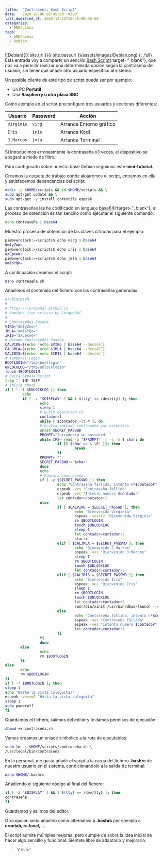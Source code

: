```yaml
---
title:  "Contraseña: Bash Script"
date:   2020-10-06 08:45:00 -0300
last_modified_at: 2020-12-12T16:45:00-05:00
categories:
  - GNU/Linux
tags:
  - GNU/Linux
  - Debian
---
```


![Debian]({{ site.url }}{{ site.baseurl }}/assets/images/Debian.png)
{: .full}
Esta entrada voy a compartir un sencillo [Bash Script](https://es.wikipedia.org/wiki/Bash){:target="_blank"}, que nos va a permitir realizar una determinada opción según la contraseña del usuario, sin tener que añadir otro usuario específico al sistema.

Un posible cliente de este tipo de script puede ser por ejemplo:

- Un PC **Portatil**
- Una **Raspberry u otra placa SBC**

Como ejemplo en el script preconfiguro tres usuarios y acciones diferentes:

| Usuario | Password | Acción |
| ------ | ------ | ------ |
| `Virginia` | `virg` | Arranca Entorno gráfico |
| `Iris` | `iris` | Arranca Kodi |
| `J.Marcos` | `jmla` | Arranca Terminal |

Si introducimos erroneamente la contraseña x3 veces, el dispositivo se apagará a modo de filtro.

Para configurarlo sobre nuestra base Debian seguimos este **mini-tutorial**. 

Creamos la carpeta de trabajo donde alojaremos el script, entramos en ella y satisfacemos dependencias del script:

```bash
mkdir -p $HOME/scripts && cd $HOME/scripts && \
sudo apt-get update && \
sudo apt-get -y install coreutils espeak
```

Las contraseñas las he codificado en lenguaje [base64](https://es.wikipedia.org/wiki/Base64){:target="_blank"}, el proceso de obtención es tan sencillo como ejecutar el siguiente comando:

```bash
echo contraseña | base64
```

Muestro proceso de obtención de las claves cifradas para el ejemplo:

```bash
pi@overclock:~/scripts$ echo virg | base64
dmlyZwo=
pi@overclock:~/scripts$ echo iris | base64
aXJpcwo=
pi@overclock:~/scripts$ echo jmla | base64
am1sYQo=
```

A continuación creamos el script:

```bash
nano contraseña.sh
```

Añadimos el contenido del fichero con las contraseñas generadas:

```bash
#!/bin/bash
#
# https://lordpedal.github.io
# Another fine release by Lordpedal
#
# Contraseñas Base64
VIRG="dmlyZwo="
JMLA="am1sYQo="
IRIS="aXJpcwo="
# Decode contraseñas Base64
CALVIRG=$(echo `echo $VIRG | base64 --decode`)
CALJMLA=$(echo `echo $JMLA | base64 --decode`)
CALIRIS=$(echo `echo $IRIS | base64 --decode`)
# Temporal Login
BOOTLOGIN="/tmp/bootlogin"
UNLOCKLOG="/tmp/unlocklogin"
touch $BOOTLOGIN
# Evita bypass script
trap '' INT TSTP
# Inicia check
if [ ! -f $UNLOCKLOG ]; then
        echo
        if [ -z "$DISPLAY" ] && [ $(tty) == /dev/tty1 ]; then
                echo
                sleep 1
                # Bucle ejecucion x3
                contador=1
                while [ $contador -lt 4 ]; do
                # Oculta entrada contraseña por asterisco
                unset SECRET_PASSWD
                PROMPT="Introduzca su password: "
                while IFS= read -p "$PROMPT" -r -s -n 1 char; do
                        if [[ $char == $'\0' ]]; then
                                break
                        fi
                PROMPT='*'
                SECRET_PASSWD+="$char"
                done
                echo
                # Compara contraseña
                if [ -z $SECRET_PASSWD ]; then
                        echo "Contraseña fallida, intento nº$contador"
                        espeak -ves "Contraseña fallida"
                        espeak -ves "Intento numero $contador"
                        let contador=contador+1
                else
                        if [ $CALVIRG = $SECRET_PASSWD ]; then
                                echo "Bienvenida Virginia"
                                espeak -ves+f2 "Bienvenida Virginia"
                                rm $BOOTLOGIN
                                touch $UNLOCKLOG
                                sleep 1
                                let contador=contador+3
                                startx
                        elif [ $CALJMLA = $SECRET_PASSWD ]; then
                                echo "Bienvenido J.Marcos"
                                espeak -ves "Bienvenido J.Marcos"
                                sleep 1
                                rm $BOOTLOGIN
                                touch $UNLOCKLOG
                                let contador=contador+3
                        elif [ $CALIRIS = $SECRET_PASSWD ]; then
                                echo "Bienvenida Iris"
                                espeak -ves "Bienvenida Iris"
                                sleep 1
                                rm $BOOTLOGIN
                                touch $UNLOCKLOG
                                let contador=contador+3
                                /usr/bin/xinit /usr/bin/dbus-launch --exit-with-session /usr/bin/kodi-standalone -- :0 -nolisten tcp vt7
                        else
                                echo "Contraseña fallida, intento nº$contador"
                                espeak -ves "Contraseña fallida"
                                espeak -ves "Intento numero $contador"
                                let contador=contador+1
                        fi
                fi
                done
       else
                echo
                rm $BOOTLOGIN
       fi
else
       echo
       rm $BOOTLOGIN
fi
if [ -f $BOOTLOGIN ]; then
sleep 1
echo "Hasta la vista coleguita!"
espeak -ves+m2 "Hasta la vista coleguita"
sleep 1
sudo poweroff
fi
```

Guardamos el fichero, salimos del editor y le damos permisos de ejecución:

```bash
chmod +x contraseña.sh
```

Vamos creamos un enlace simbólico a la ruta de ejecutables:

```bash
sudo ln -s $HOME/scripts/contraseña.sh \
/usr/local/bin/contraseña
```

En lo personal, me gusta añadir el script a la carga del fichero **.bashrc** de nuestro usuario en el sistema, condicionandolo a la salida de terminal:

```bash
nano $HOME/.bashrc
```

Añadiendo el siguiente código al final del fichero:

```bash
if [ -z "$DISPLAY" ] && [ $(tty) == /dev/tty1 ]; then
contraseña
fi
```

Guardamos y salimos del editor.

Otra opción sería añadirlo como alternativa a **.bashrc** por ejemplo a **crontab, rc.local, ...**

El script admite múltiples mejoras, pero cumple de sobra la idea inicial de hacer algo sencillo y funcional. Siéntete libre de adaptarlo y mejorarlo.

> Y listo!
